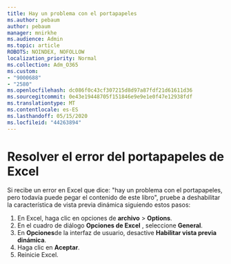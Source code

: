 ```yaml
---
title: Hay un problema con el portapapeles
ms.author: pebaum
author: pebaum
manager: mnirkhe
ms.audience: Admin
ms.topic: article
ROBOTS: NOINDEX, NOFOLLOW
localization_priority: Normal
ms.collection: Adm_O365
ms.custom:
- "9000688"
- "2580"
ms.openlocfilehash: dc086f0c43cf307215d8d97a87fdf21d61611d36
ms.sourcegitcommit: 0e43e19448705f151846e9e9e1e0f47e12938fdf
ms.translationtype: MT
ms.contentlocale: es-ES
ms.lasthandoff: 05/15/2020
ms.locfileid: "44263894"
---
```

# <a name="resolving-excel-clipboard-error"></a>Resolver el error del portapapeles de Excel

Si recibe un error en Excel que dice: "hay un problema con el portapapeles, pero todavía puede pegar el contenido de este libro", pruebe a deshabilitar la característica de vista previa dinámica siguiendo estos pasos:

1. En Excel, haga clic en opciones de **archivo**  >  **Options**.
3. En el cuadro de diálogo **Opciones de Excel** , seleccione **General**.
4. En **Opciones**de la interfaz de usuario, desactive **Habilitar vista previa dinámica**.
5. Haga clic en **Aceptar**.
6. Reinicie Excel.

